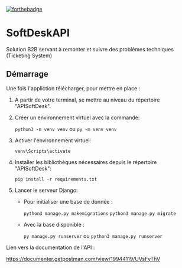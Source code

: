 [![forthebadge](https://forthebadge.com/images/badges/made-with-python.svg)](https://forthebadge.com)

# SoftDeskAPI

Solution B2B servant à remonter et suivre des problèmes techniques (Ticketing System)


## Démarrage

Une fois l'appliction télécharger, pour mettre en place :

1. A partir de votre terminal, se mettre au niveau du répertoire "APISoftDesk".


2. Créer un environnement virtuel avec la commande:

   `python3 -m venv venv` ou `py -m venv venv`


3. Activer l'environnement virtuel:

   `venv\Scripts\activate`


4. Installer les bibliothèques nécessaires depuis le répertoire "APISoftDesk":

   `pip install -r requirements.txt`


5. Lancer le serveur Django:
   - Pour initialiser une base de donnée :
   
   
      `python3 manage.py makemigrations`
      `python3 manage.py migrate` 

   - Avec la base disponible :
   
      
      `py manage.py runserver` ou `python3 manage.py runserver` 

Lien vers la documentation de l'API :

https://documenter.getpostman.com/view/19944119/UVsFyThV